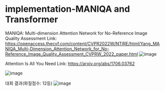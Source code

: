 # implementation-MANIQA and Transformer
MANIQA: Multi-dimension Attention Network for No-Reference Image Quality Assessment
Link: https://openaccess.thecvf.com/content/CVPR2022W/NTIRE/html/Yang_MANIQA_Multi-Dimension_Attention_Network_for_No-Reference_Image_Quality_Assessment_CVPRW_2022_paper.html
![image](https://github.com/Lee-junseok1025/implementation-MANIQA/assets/76034489/a693e789-f8db-4efd-b342-7578e3ef1ab8)


Attention Is All You Need
Link: https://arxiv.org/abs/1706.03762


![image](https://github.com/Lee-junseok1025/Samsung-AI-Challenge/assets/76034489/f5c958d2-3382-421d-a00a-feb876e0ad29)


대회 결과(화질점수: 12등)
![image](https://github.com/Lee-junseok1025/Samsung-AI-Challenge/assets/76034489/c237ab75-f63d-4a01-bc42-b0069d93fb58)


